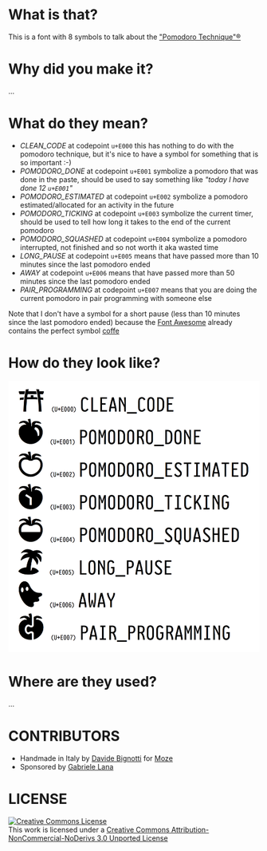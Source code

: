 # What is that?
This is a font with 8 symbols to talk about the ["Pomodoro Technique"®](http://pomodorotechnique.com/)

# Why did you make it?
...

# What do they mean?
* *CLEAN_CODE* at codepoint `u+E000` this has nothing to do with the pomodoro technique, but it's nice to have a symbol for something that is so important :-)
* *POMODORO_DONE* at codepoint `u+E001` symbolize a pomodoro that was done in the paste, should be used to say something like _"today I have done 12 `u+E001`"_
* *POMODORO_ESTIMATED* at codepoint `u+E002` symbolize a pomodoro estimated/allocated for an activity in the future
* *POMODORO_TICKING* at codepoint `u+E003` symbolize the current timer, should be used to tell how long it takes to the end of the current pomodoro
* *POMODORO_SQUASHED* at codepoint `u+E004` symbolize a pomodoro interrupted, not finished and so not worth it aka wasted time
* *LONG_PAUSE* at codepoint `u+E005` means that have passed more than 10 minutes since the last pomodoro ended
* *AWAY* at codepoint `u+E006` means that have passed more than 50 minutes since the last pomodoro ended
* *PAIR_PROGRAMMING* at codepoint `u+E007` means that you are doing the current pomodoro in pair programming with someone else

Note that I don't have a symbol for a short pause (less than 10 minutes since the last pomodoro ended) because the [Font Awesome](http://fontawesome.io) already contains the perfect symbol [coffe](http://fontawesome.io/icon/coffee)

# How do they look like?
![pomicons](https://github.com/gabrielelana/pomicons/raw/master/.screenshots/pomicons.png)

# Where are they used?
...

# CONTRIBUTORS
* Handmade in Italy by [Davide Bignotti](http://www.davidebignotti.com) for [Moze](www.mozestudio.com)
* Sponsored by [Gabriele Lana](http://gabrielelana.it)

# LICENSE
<a rel="license" href="http://creativecommons.org/licenses/by-nc-nd/3.0/"><img alt="Creative Commons License" style="border-width:0" src="http://i.creativecommons.org/l/by-nc-nd/3.0/88x31.png" /></a><br />This work is licensed under a <a rel="license" href="http://creativecommons.org/licenses/by-nc-nd/3.0/">Creative Commons Attribution-NonCommercial-NoDerivs 3.0 Unported License</a>
